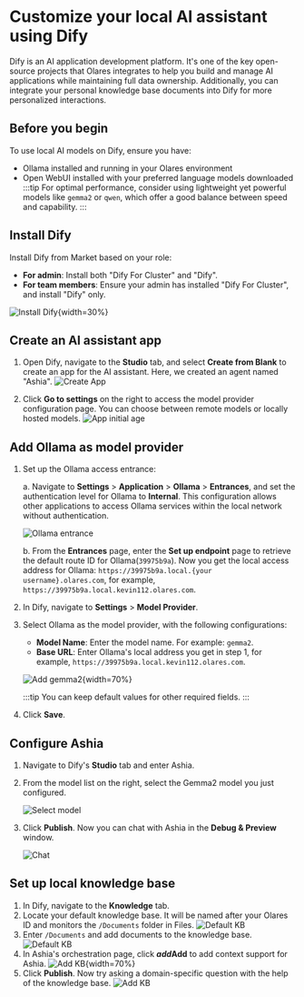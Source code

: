 # Customize your local AI assistant using Dify

Dify is an AI application development platform. It's one of the key open-source projects that Olares integrates to help you build and manage AI applications while maintaining full data ownership. Additionally, you can integrate your personal knowledge base documents into Dify for more personalized interactions.

## Before you begin
To use local AI models on Dify, ensure you have:
- Ollama installed and running in your Olares environment
- Open WebUI installed with your preferred language models downloaded
  :::tip
  For optimal performance, consider using lightweight yet powerful models like `gemma2` or `qwen`, which offer a good balance between speed and capability.
  :::

## Install Dify

Install Dify from Market based on your role:
* **For admin**: Install both "Dify For Cluster" and "Dify".
* **For team members**: Ensure your admin has installed "Dify For Cluster", and install "Dify" only.

![Install Dify](/images/manual/use-cases/install-dify.png){width=30%}
## Create an AI assistant app

1. Open Dify, navigate to the **Studio** tab, and select **Create from Blank** to create an app for the AI assistant. Here, we created an agent named "Ashia".
   ![Create App](/images/manual/use-cases/dify-create-app.png#bordered)

2. Click **Go to settings** on the right to access the model provider configuration page. You can choose between remote models or locally hosted models. 
   ![App initial age](/images/manual/use-cases/dify-app-init.png#bordered)

## Add Ollama as model provider

1. Set up the Ollama access entrance:
   
   a. Navigate to **Settings** > **Application** > **Ollama** > **Entrances**, and set the authentication level for Ollama to **Internal**. This configuration allows other applications to access Ollama services within the local network without authentication. 
    
    ![Ollama entrance](/images/manual/use-cases/dify-ollama-entrance.png#bordered)
   
   b. From the **Entrances** page, enter the **Set up endpoint** page to retrieve the default route ID for Ollama(`39975b9a`). Now you get the local access address for Ollama: `https://39975b9a.local.{your username}.olares.com`, for example, `https://39975b9a.local.kevin112.olares.com`.

2. In Dify, navigate to **Settings** > **Model Provider**.
3. Select Ollama as the model provider, with the following configurations:
    - **Model Name**: Enter the model name. For example: `gemma2`.
    - **Base URL**: Enter Ollama's local address you get in step 1, for example, `https://39975b9a.local.kevin112.olares.com`.

     ![Add gemma2](/images/manual/use-cases/dify-add-gemma2.png#bordered){width=70%}

      :::tip
      You can keep default values for other required fields.
      :::
4. Click **Save**.

## Configure Ashia

1. Navigate to Dify's **Studio** tab and enter Ashia.  
2. From the model list on the right, select the Gemma2 model you just configured.

   ![Select model](/images/manual/use-cases/dify-select-model.png#bordered)
3. Click **Publish**. Now you can chat with Ashia in the **Debug & Preview** window. 

   ![Chat](/images/manual/use-cases/dify-chat-with-ashia.png#bordered)

## Set up local knowledge base
1. In Dify, navigate to the **Knowledge** tab.
2. Locate your default knowledge base. It will be named after your Olares ID and monitors the `/Documents` folder in Files.
   ![Default KB](/images/manual/use-cases/dify-default-knowledge-base.png#bordered)
3. Enter `/Documents` and add documents to the knowledge base.
   ![Default KB](/images/manual/use-cases/dify-add-kb-file.png#bordered)
4. In Ashia's orchestration page, click **<i class="material-symbols-outlined">add</i>Add** to add context support for Ashia.
    ![Add KB](/images/manual/use-cases/dify-add-knowledge-base.png#bordered){width=70%}
5. Click **Publish**. Now try asking a domain-specific question with the help of the knowledge base.
    ![Add KB](/images/manual/use-cases/dify-chat-kb.png#bordered)